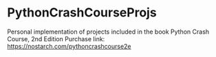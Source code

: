 # PythonCrashCourseProjs
Personal implementation of projects included in the book Python Crash Course, 2nd Edition
Purchase link: https://nostarch.com/pythoncrashcourse2e
